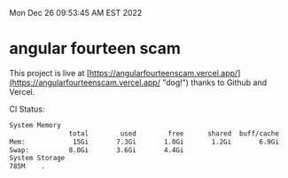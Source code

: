Mon Dec 26 09:53:45 AM EST 2022

# angular fourteen scam


This project is live at [https://angularfourteenscam.vercel.app/](https://angularfourteenscam.vercel.app/ "dog!") thanks to Github and Vercel.

CI Status: 

```bash
System Memory
               total        used        free      shared  buff/cache   available
Mem:            15Gi       7.3Gi       1.0Gi       1.2Gi       6.9Gi       6.4Gi
Swap:          8.0Gi       3.6Gi       4.4Gi
System Storage
785M	.
```
```bash
